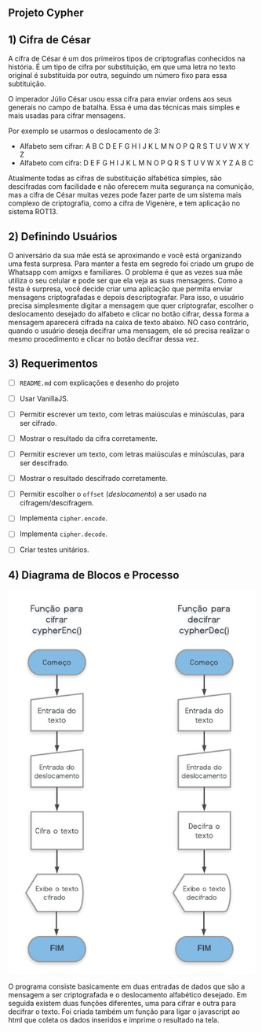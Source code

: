 ## Projeto Cypher 

## 1) Cifra de César

A cifra de César é um dos primeiros tipos de criptografias conhecidos na história. 
É um tipo de cifra por substituição, em que uma letra no texto original é substituída 
por outra, seguindo um número fixo para essa subtituição.

O imperador Júlio César usou essa cifra para enviar ordens aos seus generais no
campo de batalha. Essa é uma das técnicas mais simples e mais usadas para
cifrar mensagens.

Por exemplo se usarmos o deslocamento de 3:

* Alfabeto sem cifrar: A B C D E F G H I J K L M N O P Q R S T U V W X Y Z
* Alfabeto com cifra:  D E F G H I J K L M N O P Q R S T U V W X Y Z A B C

Atualmente todas as cifras de substituição alfabética simples, são descifradas
com facilidade e não oferecem muita segurança na comunição, mas a cifra de
César muitas vezes pode fazer parte de um sistema mais complexo de
criptografia, como a cifra de Vigenère, e tem aplicação no sistema ROT13.

## 2) Definindo Usuários

O aniversário da sua mãe está se aproximando e você está organizando uma festa
surpresa. Para manter a festa em segredo foi criado um grupo de Whatsapp com
amigxs e familiares. O problema é que as vezes sua mãe utiliza o seu celular
e pode ser que ela veja as suas mensagens. Como a festa é surpresa, você
decide criar uma aplicação que permita enviar mensagens criptografadas e depois
descriptografar. 
Para isso, o usuário precisa simplesmente digitar a mensagem que quer criptografar, 
escolher o deslocamento desejado do alfabeto e clicar no botão cifrar, dessa forma 
a mensagem aparecerá cifrada na caixa de texto abaixo. NO caso contrário, quando o 
usuário deseja decifrar uma mensagem, ele só precisa realizar o mesmo procedimento 
e clicar no botão decifrar dessa vez.

## 3) Requerimentos

* [ ] `README.md` com explicações e desenho do projeto
* [ ] Usar VanillaJS.
* [ ] Permitir escrever um texto, com letras maiúsculas e minúsculas, para ser
  cifrado.
* [ ] Mostrar o resultado da cifra corretamente.
* [ ] Permitir escrever um texto, com letras maiúsculas e minúsculas, para ser
  descifrado.
* [ ] Mostrar o resultado descifrado corretamente.
* [ ] Permitir escolher o `offset` (_deslocamento_) a ser usado na
  cifragem/descifragem.
* [ ] Implementa `cipher.encode`.
* [ ] Implementa `cipher.decode`.
* [ ] Criar testes unitários.


## 4) Diagrama de Blocos e Processo

![caeser-cipher](https://github.com/loraineamaral/caesar-cipher/blob/master/Diagrama%20de%20Blocos.jpeg)

O programa consiste basicamente em duas entradas de dados que são a mensagem a 
ser criptografada e o deslocamento alfabético desejado. Em seguida existem duas 
funções diferentes, uma para cifrar e outra para decifrar o texto. Foi criada 
também um função para ligar o javascript ao html que coleta os dados inseridos 
e imprime o resultado na tela. 




